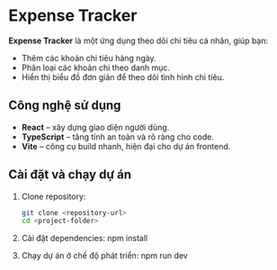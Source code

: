 # Expense Tracker

**Expense Tracker** là một ứng dụng theo dõi chi tiêu cá nhân, giúp bạn:  
- Thêm các khoản chi tiêu hàng ngày.  
- Phân loại các khoản chi theo danh mục.  
- Hiển thị biểu đồ đơn giản để theo dõi tình hình chi tiêu.  

## Công nghệ sử dụng
- **React** – xây dựng giao diện người dùng.  
- **TypeScript** – tăng tính an toàn và rõ ràng cho code.  
- **Vite** – công cụ build nhanh, hiện đại cho dự án frontend.  

## Cài đặt và chạy dự án
1. Clone repository:  
   ```bash
   git clone <repository-url>
   cd <project-folder>

2. Cài đặt dependencies:
  npm install

3. Chạy dự án ở chế độ phát triển:
  npm run dev


